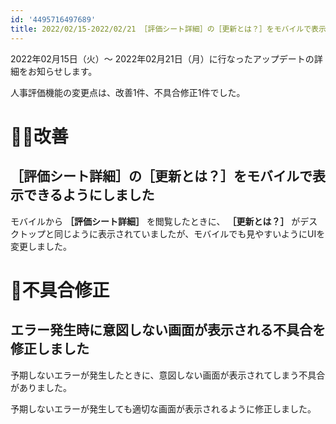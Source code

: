 ```yaml
---
id: '4495716497689'
title: 2022/02/15-2022/02/21 ［評価シート詳細］の［更新とは？］をモバイルで表示できるようにしました 他1件
---
```

2022年02月15日（火）〜 2022年02月21日（月）に行なったアップデートの詳細をお知らせします。

人事評価機能の変更点は、改善1件、不具合修正1件でした。

# 🚸💬改善

## ［評価シート詳細］の［更新とは？］をモバイルで表示できるようにしました

モバイルから **［評価シート詳細］** を閲覧したときに、 **［更新とは？］** がデスクトップと同じように表示されていましたが、モバイルでも見やすいようにUIを変更しました。

# 🐛不具合修正

## エラー発生時に意図しない画面が表示される不具合を修正しました

予期しないエラーが発生したときに、意図しない画面が表示されてしまう不具合がありました。

予期しないエラーが発生しても適切な画面が表示されるように修正しました。
